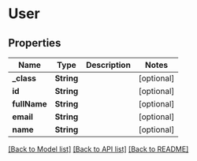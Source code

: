 # User

## Properties
Name | Type | Description | Notes
------------ | ------------- | ------------- | -------------
**_class** | **String** |  | [optional] 
**id** | **String** |  | [optional] 
**fullName** | **String** |  | [optional] 
**email** | **String** |  | [optional] 
**name** | **String** |  | [optional] 

[[Back to Model list]](../README.md#documentation-for-models) [[Back to API list]](../README.md#documentation-for-api-endpoints) [[Back to README]](../README.md)


